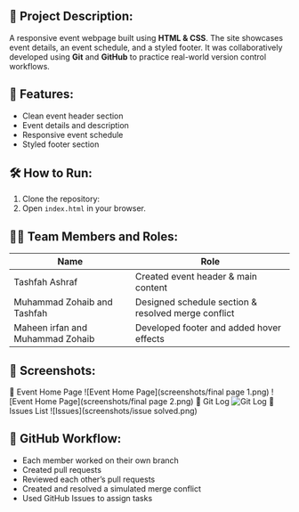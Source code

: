 ## 📑 Project Description:
A responsive event webpage built using **HTML & CSS**. The site showcases event details, an event schedule, and a styled footer. It was collaboratively developed using **Git** and **GitHub** to practice real-world version control workflows.

## 🌟 Features:
- Clean event header section  
- Event details and description  
- Responsive event schedule  
- Styled footer section

## 🛠️ How to Run:
1. Clone the repository:
2. Open `index.html` in your browser.

## 👨‍💻 Team Members and Roles:
| Name        | Role                          |
|-------------|--------------------------------|
| Tashfah Ashraf    | Created event header & main content |
| Muhammad Zohaib and Tashfah   | Designed schedule section & resolved merge conflict |
| Maheen irfan and Muhammad Zohaib   | Developed footer and added hover effects |

## 📸 Screenshots:
📄 Event Home Page
![Event Home Page](screenshots/final page 1.png)
![Event Home Page](screenshots/final page 2.png)
📝 Git Log
![Git Log](screenshots/gitlog.png)
🐛 Issues List
![Issues](screenshots/issue solved.png)
## 📌 GitHub Workflow:
- Each member worked on their own branch
- Created pull requests
- Reviewed each other’s pull requests
- Created and resolved a simulated merge conflict
- Used GitHub Issues to assign tasks

